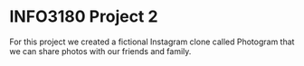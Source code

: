 # INFO3180 Project 2
For this project we created a fictional Instagram clone called
Photogram that we can share photos with our friends and family.